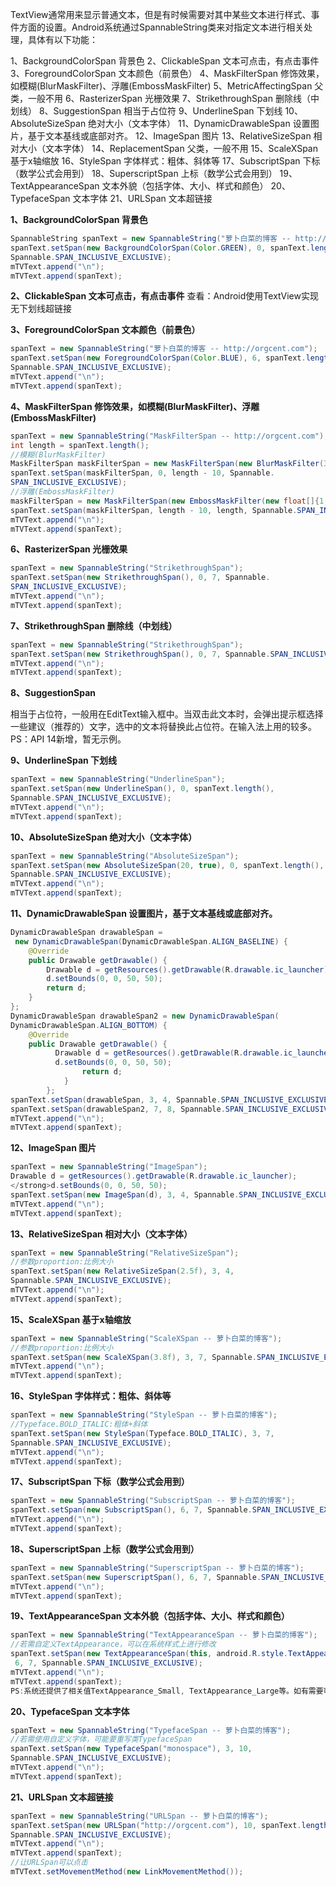 TextView通常用来显示普通文本，但是有时候需要对其中某些文本进行样式、事件方面的设置。Android系统通过SpannableString类来对指定文本进行相关处理，具体有以下功能：

1、BackgroundColorSpan 背景色
2、ClickableSpan 文本可点击，有点击事件
3、ForegroundColorSpan 文本颜色（前景色）
4、MaskFilterSpan 修饰效果，如模糊(BlurMaskFilter)、浮雕(EmbossMaskFilter)
5、MetricAffectingSpan 父类，一般不用
6、RasterizerSpan 光栅效果
7、StrikethroughSpan 删除线（中划线）
8、SuggestionSpan 相当于占位符
9、UnderlineSpan 下划线
10、AbsoluteSizeSpan 绝对大小（文本字体）
11、DynamicDrawableSpan 设置图片，基于文本基线或底部对齐。
12、ImageSpan 图片
13、RelativeSizeSpan 相对大小（文本字体）
14、ReplacementSpan 父类，一般不用
15、ScaleXSpan 基于x轴缩放
16、StyleSpan 字体样式：粗体、斜体等
17、SubscriptSpan 下标（数学公式会用到）
18、SuperscriptSpan 上标（数学公式会用到）
19、TextAppearanceSpan 文本外貌（包括字体、大小、样式和颜色）
20、TypefaceSpan 文本字体
21、URLSpan 文本超链接


**1、BackgroundColorSpan 背景色**

```java
SpannableString spanText = new SpannableString("萝卜白菜的博客 -- http://orgcent.com");
spanText.setSpan(new BackgroundColorSpan(Color.GREEN), 0, spanText.length(),
Spannable.SPAN_INCLUSIVE_EXCLUSIVE);
mTVText.append("\n");
mTVText.append(spanText);
```

**2、ClickableSpan 文本可点击，有点击事件**
查看：Android使用TextView实现无下划线超链接

**3、ForegroundColorSpan 文本颜色（前景色）**

```java
spanText = new SpannableString("萝卜白菜的博客 -- http://orgcent.com");
spanText.setSpan(new ForegroundColorSpan(Color.BLUE), 6, spanText.length(),
Spannable.SPAN_INCLUSIVE_EXCLUSIVE);
mTVText.append("\n");
mTVText.append(spanText);
```

**4、MaskFilterSpan 修饰效果，如模糊(BlurMaskFilter)、浮雕(EmbossMaskFilter)**

```java
spanText = new SpannableString("MaskFilterSpan -- http://orgcent.com");
int length = spanText.length();
//模糊(BlurMaskFilter)
MaskFilterSpan maskFilterSpan = new MaskFilterSpan(new BlurMaskFilter(3, Blur.OUTER));
spanText.setSpan(maskFilterSpan, 0, length - 10, Spannable.
SPAN_INCLUSIVE_EXCLUSIVE);
//浮雕(EmbossMaskFilter)
maskFilterSpan = new MaskFilterSpan(new EmbossMaskFilter(new float[]{1,1,3}, 1.5f, 8, 3));
spanText.setSpan(maskFilterSpan, length - 10, length, Spannable.SPAN_INCLUSIVE_EXCLUSIVE);
mTVText.append("\n");
mTVText.append(spanText);
```

**6、RasterizerSpan 光栅效果**

```java
spanText = new SpannableString("StrikethroughSpan");
spanText.setSpan(new StrikethroughSpan(), 0, 7, Spannable.
SPAN_INCLUSIVE_EXCLUSIVE);
mTVText.append("\n");
mTVText.append(spanText);
```


**7、StrikethroughSpan 删除线（中划线）**

```java
spanText = new SpannableString("StrikethroughSpan");
spanText.setSpan(new StrikethroughSpan(), 0, 7, Spannable.SPAN_INCLUSIVE_EXCLUSIVE);
mTVText.append("\n");
mTVText.append(spanText);
```

**8、SuggestionSpan**

相当于占位符，一般用在EditText输入框中。当双击此文本时，会弹出提示框选择一些建议（推荐的）文字，选中的文本将替换此占位符。在输入法上用的较多。
PS：API 14新增，暂无示例。

**9、UnderlineSpan 下划线**

```java
spanText = new SpannableString("UnderlineSpan");
spanText.setSpan(new UnderlineSpan(), 0, spanText.length(),
Spannable.SPAN_INCLUSIVE_EXCLUSIVE);
mTVText.append("\n");
mTVText.append(spanText);
```

**10、AbsoluteSizeSpan 绝对大小（文本字体）**

```java
spanText = new SpannableString("AbsoluteSizeSpan");
spanText.setSpan(new AbsoluteSizeSpan(20, true), 0, spanText.length(),
Spannable.SPAN_INCLUSIVE_EXCLUSIVE);
mTVText.append("\n");
mTVText.append(spanText);
```


**11、DynamicDrawableSpan 设置图片，基于文本基线或底部对齐。**

```java
DynamicDrawableSpan drawableSpan =
 new DynamicDrawableSpan(DynamicDrawableSpan.ALIGN_BASELINE) {
    @Override
    public Drawable getDrawable() {
        Drawable d = getResources().getDrawable(R.drawable.ic_launcher);
        d.setBounds(0, 0, 50, 50);
        return d;
    }
};
DynamicDrawableSpan drawableSpan2 = new DynamicDrawableSpan(
DynamicDrawableSpan.ALIGN_BOTTOM) {
    @Override
    public Drawable getDrawable() {
          Drawable d = getResources().getDrawable(R.drawable.ic_launcher);
          d.setBounds(0, 0, 50, 50);
                return d;
            }
        };
spanText.setSpan(drawableSpan, 3, 4, Spannable.SPAN_INCLUSIVE_EXCLUSIVE);
spanText.setSpan(drawableSpan2, 7, 8, Spannable.SPAN_INCLUSIVE_EXCLUSIVE);
mTVText.append("\n");
mTVText.append(spanText);
```


**12、ImageSpan 图片**

```java
spanText = new SpannableString("ImageSpan");
Drawable d = getResources().getDrawable(R.drawable.ic_launcher);
</strong>d.setBounds(0, 0, 50, 50);
spanText.setSpan(new ImageSpan(d), 3, 4, Spannable.SPAN_INCLUSIVE_EXCLUSIVE);
mTVText.append("\n");
mTVText.append(spanText);
```


**13、RelativeSizeSpan 相对大小（文本字体）**

```java
spanText = new SpannableString("RelativeSizeSpan");
//参数proportion:比例大小
spanText.setSpan(new RelativeSizeSpan(2.5f), 3, 4,
Spannable.SPAN_INCLUSIVE_EXCLUSIVE);
mTVText.append("\n");
mTVText.append(spanText);
```


**15、ScaleXSpan 基于x轴缩放**

```java
spanText = new SpannableString("ScaleXSpan -- 萝卜白菜的博客");
//参数proportion:比例大小
spanText.setSpan(new ScaleXSpan(3.8f), 3, 7, Spannable.SPAN_INCLUSIVE_EXCLUSIVE);
mTVText.append("\n");
mTVText.append(spanText);
```

**16、StyleSpan 字体样式：粗体、斜体等**

```java
spanText = new SpannableString("StyleSpan -- 萝卜白菜的博客");
//Typeface.BOLD_ITALIC:粗体+斜体
spanText.setSpan(new StyleSpan(Typeface.BOLD_ITALIC), 3, 7,
Spannable.SPAN_INCLUSIVE_EXCLUSIVE);
mTVText.append("\n");
mTVText.append(spanText);
```

**17、SubscriptSpan 下标（数学公式会用到）**

```java
spanText = new SpannableString("SubscriptSpan -- 萝卜白菜的博客");
spanText.setSpan(new SubscriptSpan(), 6, 7, Spannable.SPAN_INCLUSIVE_EXCLUSIVE);
mTVText.append("\n");
mTVText.append(spanText);
```

**18、SuperscriptSpan 上标（数学公式会用到）**

```java
spanText = new SpannableString("SuperscriptSpan -- 萝卜白菜的博客");
spanText.setSpan(new SuperscriptSpan(), 6, 7, Spannable.SPAN_INCLUSIVE_EXCLUSIVE);
mTVText.append("\n");
mTVText.append(spanText);
```

**19、TextAppearanceSpan 文本外貌（包括字体、大小、样式和颜色）**

```java
spanText = new SpannableString("TextAppearanceSpan -- 萝卜白菜的博客");
//若需自定义TextAppearance，可以在系统样式上进行修改
spanText.setSpan(new TextAppearanceSpan(this, android.R.style.TextAppearance_Medium),
 6, 7, Spannable.SPAN_INCLUSIVE_EXCLUSIVE);
mTVText.append("\n");
mTVText.append(spanText);
PS:系统还提供了相关值TextAppearance_Small, TextAppearance_Large等。如有需要可在以上样式基础上修改。
```

**20、TypefaceSpan 文本字体**

```java
spanText = new SpannableString("TypefaceSpan -- 萝卜白菜的博客");
//若需使用自定义字体，可能要重写类TypefaceSpan
spanText.setSpan(new TypefaceSpan("monospace"), 3, 10,
Spannable.SPAN_INCLUSIVE_EXCLUSIVE);
mTVText.append("\n");
mTVText.append(spanText);
```

**21、URLSpan 文本超链接**

```java
spanText = new SpannableString("URLSpan -- 萝卜白菜的博客");
spanText.setSpan(new URLSpan("http://orgcent.com"), 10, spanText.length(),
Spannable.SPAN_INCLUSIVE_EXCLUSIVE);
mTVText.append("\n");
mTVText.append(spanText);
//让URLSpan可以点击
mTVText.setMovementMethod(new LinkMovementMethod());
```
